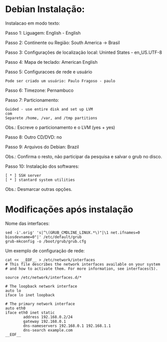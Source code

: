 # Debian Instalação:

Instalacao em modo texto:

Passo 1: Liguagem: English - English

Passo 2: Continente ou Região: South America -> Brasil

Passo 3: Configurações de localização local: Uninted States - en_US.UTF-8

Passo 4: Mapa de teclado: American English

Passo 5: Configuracoes de rede e usuário

	Pode ser criado um usuário: Paulo Fragoso - paulo

Passo 6: Timezone: Pernambuco

Passo 7: Particionamento:

	Guided - use entire disk and set up LVM
	com 
	Separete /home, /var, and /tmp partitions

Obs.: Escreve o particionamento e o LVM (yes + yes)

Passo 8: Outro CD/DVD: no

Passo 9: Arquivos do Debian: Brazil

Obs.: Confirma o resto, não participar da pesquisa e salvar o grub no disco.

Passo 10: Instalação dos softwares:

	[ * ] SSH server
	[ * ] stantard system utilities

Obs.: Desmarcar outras opções. 

# Modificações após instalação

Nome das interfaces:

	sed -i'.orig' 's|^\(GRUB_CMDLINE_LINUX.*\)"|\1 net.ifnames=0 biosdevname=0"|' /etc/default/grub
	grub-mkconfig -o /boot/grub/grub.cfg

Um exemplo de configuração de rede:

	cat << __EOF__ > /etc/network/interfaces
	# This file describes the network interfaces available on your system
	# and how to activate them. For more information, see interfaces(5).
	
	source /etc/network/interfaces.d/*
	
	# The loopback network interface
	auto lo
	iface lo inet loopback
	
	# The primary network interface
	auto eth0
	iface eth0 inet static
        	address 192.168.0.2/24
        	gateway 192.168.0.1
        	dns-nameservers 192.168.0.1 192.168.1.1
        	dns-search example.com
	__EOF__
